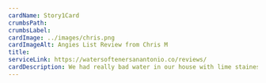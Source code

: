 ```yaml
---
cardName: Story1Card
crumbsPath: 
crumbsLabel: 
cardImage: ../images/chris.png
cardImageAlt: Angies List Review from Chris M
title: 
serviceLink: https://watersoftenersanantonio.co/reviews/
cardDescription: We had really bad water in our house with lime staines and discoloring all over our appliances. When We got a new water system from this company it was awesome. 
---
```

